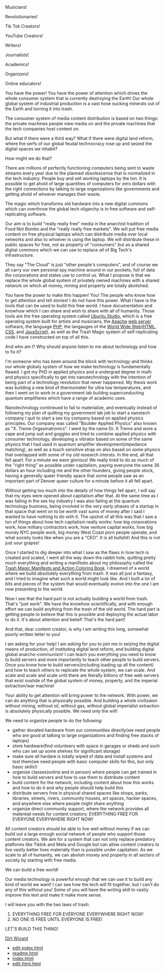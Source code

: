 <div id = "qrcode"></div>

Musicians!

Revolutionaries!

Tik Tok Creators!

YouTube Creators!

Writers!

Journalists!

Academics!

Organizers!

Online educators!

You have the power! You have the power of attention which drives the whole consumer system that is currently destroying the Earth! Our whole global system of industrial production is a vast hose sucking minerals out of the Earth and turning it into trash.  

The consumer system of media content distribution is based on two things: the private machines people view media on and the private machines that the tech companies host content on.

But what if there were a third way? What if there were digital land reform, where the serfs of our global feudal technocracy rose up and seized the digital spaces we inhabit?

How might we do that?

There are millions of perfectly functioning computers being sent to waste streams every year due to the planned obsolescense that is normalized in the tech industry.  People buy and sell working laptops by the ton. It is possible to get ahold of large quantities of computers for zero dollars with the right connections by talking to large organizations like governments and getting ahold of whoever manages their waste.  

The magic which transforms old hardware into a new digital commons which can overthrow the global tech oligarchy is in free software and self-replicating software. 

Our aim is to build "really really free" media in the anarchist tradition of Food Not Bombs and the "really really free markets". We will put free media content on free physical laptops which can distribute media over local networks and also to whoever is using the laptop. We will distribute these in public spaces for free, not as property of "consumers" but as a shared digital commons which we can use to replace *all* of Big Tech's infrastructure. 

They say "The Cloud" is just "other people's computers", and of course we all carry our own personal spy machine around in our pockets, full of data the corporations and states use to control us.  What I propose is that we replace the whole global system of privately owned machines with a shared network on which all money, mining and property are totally abolished.  

You have the power to make this happen!  You! The people who know how to get attention and tell stories!  I do not have this power. What I have is the tools that can be used to build this free world. I have documentation and knowhow which I can share and wish to share with all of humanity. Those tools are the free operating system called [Ubuntu Studio](https://ubuntustudio.org/), which is a free operating system built for artists and musicians, the [Apache](https://www.apache.org/) [web server](https://en.wikipedia.org/wiki/Web_server) software, the language [PHP](https://www.php.net/), the langauges of the [World Wide Web](https://en.wikipedia.org/wiki/World_Wide_Web)([HTML](https://en.wikipedia.org/wiki/HTML), [CSS](https://en.wikipedia.org/wiki/CSS), and [JavaScript](https://en.wikipedia.org/wiki/JavaScript)), as well as the Trash Magic system of self-replicating code I have constructed on top of all this. 

And who am I? Why should anyone listen to me about technology and how to fix it?

I'm someone who has been around the block with technology and thinks our whole globaly system of how we make technology is fundamentally flawed. I got my PhD in applied physics and a undergrad degree in math and physics specifically to get into nanotechnology with the intention of being part of a technology revolution that never happened. My thesis work was building a new kind of thermometer for ultra low temperatures, and then I went on to work in a government lab buildng superconducting quantum amplifieres which have a range of academic uses. 

Nanotechnology contineued to fail to materialize, and eventually instead of following my plan of quitting my government lab job to start a nanotech company I quit to start a sex toy company based on applied physics principles. Our company was called "Boulder Applied Physics" also known as "X. Treme Orgasmatronics". I went by the name Dr. X Treme and wore a cape and jump suit and goggles and tried to combine applied physics with consumer technology, developing a vibrator based on some of the same physics that I had used in quantum amplifier development(impedance matching), as well as a touch sensitive strap on also based on some physics that overlapped with some of my old research intersts.  In the end, all that fell apart.  For a minute we were glorious!  We really tried to do as much of the "right thing" as possible under capitalism, paying everyone the same 36 dollars an hour including me and the other founders, giving people stock, having a generally queer friendly space that some people saw as an important part of Denver queer culture for a minute before it all fell apart. 

Without getting too much into the details of how things fell apart, I will say that my eyes were opened about capitalism after that. At the same time as I was failing in the sex toy industry I was also failing at the quantum technology business, being involved in the very early phases of a startup in that space that went on to be worth vast sums of money after I said I wanted to have nothing to do with it.   The upshot of all this was that I saw a ton of things about how tech capitalism really works: how big corporations work, how military contractors work, how venture capital works, how big money NYC people work, big money West Coast porn people operate, and what society looks like when you are a "CEO". It is all bullshit! And this is not just sour grapes!  

Once I started to dig deeper into what I saw as the flaws in how tech is created and scaled, I went all the way down the rabbit hole, quitting pretty much everything and writing a manifesto about my philosophy called the [Trash Magic Manifesto and Action Coloring Book](https://lafelabs.github.io/Trash_Magic_Manifesto.pdf).  I dreamed of a world where we build absolutely everything from trash.  It was all just a fantasy, and I tried to imagine what such a world might look like.  And I built a lot of bits and pieces of the system that would eventually evolve into the one I am now presenting to the world. 

Now I see that the hard part is not actually building a world from trash. That's "just work". We have the knowhow scientifically, and with enough effort we can build anything from the trash of the old world. The hard part is getting people to believe that this is possible and deploying the actual labor to do it. It's about attention and belief!  That's the hard part!

And that, dear content creator, is why I am writing this long, somewhat poorly written letter to you!

I am asking for your help! I am asking for you to join me in seizing the digital means of production, of instituting digital land reform, and building digital global anarcho-communism!  I can teach you everything you need to know to build servers and more importantly to teach other people to build servers. Once you know how to build servers(including loading up all the content) and how to teach others to replicate the whole system, we can scale. And scale and scale and scale until there are literally billions of free web servers that exist oustide of the global system of money, property, and the imperial extraction/war machine!  

Your ability to get attention will bring power to the network. With power, we can do anything that is physically possible. And building a whole civilizaion without mining, without oil, without gas, without global imperialist extraction is absolutely physically possible.  We need only the will! 

We need to organize people to do the following:

 - gather donated hardware from our communities directly(we need people who are good at talking to large organizations and finding free stacks of laptops)
 - store hardware(find volunteers with space in garages or sheds and such who can set up some shelves for significant storage)
 - make sure all hardare is totally wiped of data and install systems and test them(we need people with basic computer skills for this, but only basic skills!)
 - organize classes(online and in person) where people can get trained in how to build servers and how to use them to distribute content
 - build content for the network, including content about how this works and how to do it and why people should help build this
 - distribute servers free in physical shared spaces like shops, parks, libraries, streets, rivers, community houses, art spaces, hacker spaces, and anywhere else where people might share anything
 - organize direct community support, where the network provides all matereial needs for content creators: EVERYTHING FREE FOR EVERYONE EVERYWHERE RIGHT NOW! 

All content creators should be able to live well without money if we can build out a large enough social network of people who support those content creators. We aim for a system that can not only replace predatory platforms like Tiktok and Meta and Google but can allow content creators to live vastly better lives materially than is possible under capitalism.  As we scale to all of humanity, we can abolish money and property in all sectors of society by starting with free media.  
  
We can build a free world! 

Our media technology is powerful enough that we can use it to build any kind of world we want! I can see how the tech will fit together, but I can't do any of this without you!  Some of you will have the writing skill to vastly improve this text and make it make more sense.  
  
  
I will leave you with the two laws of trash:
  
  1. EVERYTHING FREE FOR EVERYONE EVERYWHERE RIGHT NOW!
  2. NO ONE IS FREE UNTIL EVERYONE IS FREE!
  

LET'S BUILD THIS THING!


[Dirt Wizard](https://www.trashrobot.net/DIRT-WIZARD/)
  
- [edit-index.html](edit-index.html)
- [readme.html](readme.html)
- [index.html](index.html)
- [edit-html.html](edit-html.html)






